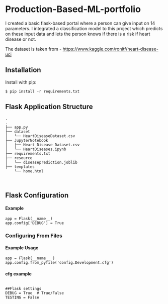 # Production-Based-ML-portfolio

I created a basic flask-based portal where a person can give input on 14 parameters. I integrated a classification model to this project which predicts on these input data and lets the person knows if there is a risk if heart disease or not. 


The dataset is taken from - https://www.kaggle.com/ronitf/heart-disease-uci


## Installation

Install with pip:

```
$ pip install -r requirements.txt
```

## Flask Application Structure 
```
.
.
├── app.py
├── dataset
│   └── HeartDiseaseDataset.csv
├── JupyterNotebook
│   ├── Heart Disease Dataset.csv
│   └── HeartDiseases.ipynb
├── requirements.txt
├── resource
│   └── diseaseprediction.joblib
├── templates
    └── home.html



```


## Flask Configuration

#### Example

```
app = Flask(__name__)
app.config['DEBUG'] = True
```
### Configuring From Files

#### Example Usage

```
app = Flask(__name__ )
app.config.from_pyfile('config.Development.cfg')
```

#### cfg example

```

##Flask settings
DEBUG = True  # True/False
TESTING = False


